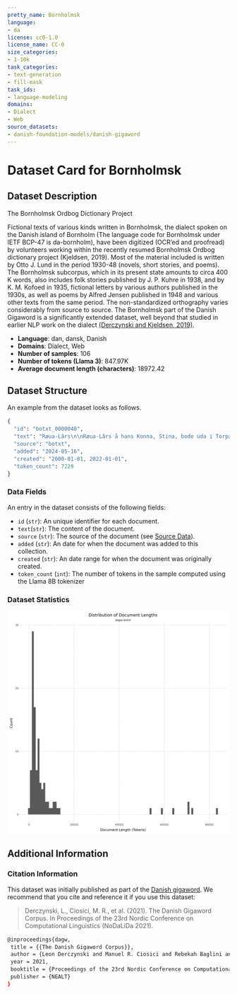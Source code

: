 ```yaml
---
pretty_name: Bornholmsk
language:
- da
license: cc0-1.0
license_name: CC-0
size_categories:
- 1-10k
task_categories:
- text-generation
- fill-mask
task_ids:
- language-modeling
domains:
- Dialect
- Web
source_datasets:
- danish-foundation-models/danish-gigaword
---
```


# Dataset Card for Bornholmsk 

## Dataset Description

<!-- START-SHORT DESCRIPTION -->
The Bornholmsk Ordbog Dictionary Project
<!-- END-SHORT DESCRIPTION -->

Fictional texts of various kinds written in Bornholmsk, the dialect spoken on the Danish island of Bornholm (The language code for Bornholmsk under IETF BCP-47 is da-bornholm), have been digitized (OCR’ed and proofread) by volunteers working within the recently resumed Bornholmsk Ordbog dictionary project (Kjeldsen, 2019). Most of the material included is written by Otto J. Lund in the period 1930-48 (novels, short stories, and poems). The Bornholmsk subcorpus, which in its present state amounts to circa 400 K words, also includes folk stories published by J. P. Kuhre in 1938, and by K. M. Kofoed in 1935, fictional letters by various authors published in the 1930s, as well as poems by Alfred Jensen published in 1948 and various other texts from the same period. The non-standardized orthography varies considerably from source to source. The Bornholmsk part of the Danish Gigaword is a significantly extended dataset, well beyond that studied in earlier NLP work on the dialect [(Derczynski and Kjeldsen, 2019)](https://aclanthology.org/W19-6138/).


<!-- START-DESC-STATS -->
- **Language**: dan, dansk, Danish
- **Domains**: Dialect, Web
- **Number of samples**: 106
- **Number of tokens (Llama 3)**: 847.97K
- **Average document length (characters)**: 18972.42
<!-- END-DESC-STATS -->



## Dataset Structure
An example from the dataset looks as follows.


<!-- START-SAMPLE -->
```py
{
  "id": "botxt_0000040",
  "text": "Ræua-Lârs\n\nRæua-Lârs å hans Konna, Stina, bode uda i Torpabakkana. Hanj hed nok æjla Lârs\nNielsen, m[...]",
  "source": "botxt",
  "added": "2024-05-16",
  "created": "2000-01-01, 2022-01-01",
  "token_count": 7229
}
```

### Data Fields

An entry in the dataset consists of the following fields:

- `id` (`str`): An unique identifier for each document.
- `text`(`str`): The content of the document.
- `source` (`str`): The source of the document (see [Source Data](#source-data)).
- `added` (`str`): An date for when the document was added to this collection.
- `created` (`str`): An date range for when the document was originally created.
- `token_count` (`int`): The number of tokens in the sample computed using the Llama 8B tokenizer
<!-- END-SAMPLE -->

### Dataset Statistics

<!-- START-DATASET PLOTS -->
<p align="center">
<img src="./images/dist_document_length.png" width="600" style="margin-right: 10px;" />
</p>
<!-- END-DATASET PLOTS -->


## Additional Information


### Citation Information

This dataset was initially published as part of the [Danish gigaword](https://huggingface.co/danish-foundation-models). We recommend that you cite and reference it if you use this dataset:

> Derczynski, L., Ciosici, M. R., et al. (2021). The Danish Gigaword Corpus. In Proceedings of the 23rd Nordic Conference on Computational Linguistics (NoDaLiDa 2021).

```bash
@inproceedings{dagw,
 title = {{The Danish Gigaword Corpus}},
 author = {Leon Derczynski and Manuel R. Ciosici and Rebekah Baglini and Morten H. Christiansen and Jacob Aarup Dalsgaard and Riccardo Fusaroli and Peter Juel Henrichsen and Rasmus Hvingelby and Andreas Kirkedal and Alex Speed Kjeldsen and Claus Ladefoged and Finn Årup Nielsen and Jens Madsen and Malte Lau Petersen and Jonathan Hvithamar Rystrøm and Daniel Varab},
 year = 2021,
 booktitle = {Proceedings of the 23rd Nordic Conference on Computational Linguistics},
 publisher = {NEALT}
}
```
